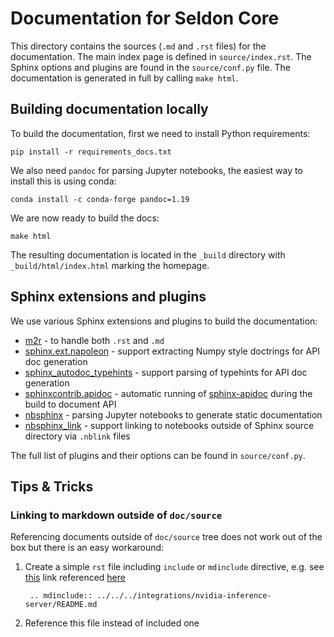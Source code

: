 # Documentation for Seldon Core

This directory contains the sources (`.md` and `.rst` files) for the
documentation. The main index page is defined in `source/index.rst`.
The Sphinx options and plugins are found in the `source/conf.py` file.
The documentation is generated in full by calling `make html`.

## Building documentation locally
To build the documentation, first we need to install Python requirements:

`pip install -r requirements_docs.txt`

We also need `pandoc` for parsing Jupyter notebooks, the easiest way
to install this is using conda:

`conda install -c conda-forge pandoc=1.19`

We are now ready to build the docs:

`make html`

The resulting documentation is located in the
`_build` directory with `_build/html/index.html` marking the homepage.

## Sphinx extensions and plugins
We use various Sphinx extensions and plugins to build the documentation:
 * [m2r](https://github.com/miyakogi/m2r) - to handle both `.rst` and `.md`
 * [sphinx.ext.napoleon](https://www.sphinx-doc.org/en/master/usage/extensions/napoleon.html) - support extracting Numpy style doctrings for API doc generation
 * [sphinx_autodoc_typehints](https://github.com/agronholm/sphinx-autodoc-typehints) - support parsing of typehints for API doc generation
 * [sphinxcontrib.apidoc](https://github.com/sphinx-contrib/apidoc) - automatic running of [sphinx-apidoc](https://www.sphinx-doc.org/en/master/man/sphinx-apidoc.html) during the build to document API
 * [nbsphinx](https://nbsphinx.readthedocs.io) - parsing Jupyter notebooks to generate static documentation
 * [nbsphinx_link](https://nbsphinx-link.readthedocs.io) - support linking to notebooks outside of Sphinx source directory via `.nblink` files

The full list of plugins and their options can be found in `source/conf.py`.

## Tips & Tricks

### Linking to markdown outside of `doc/source`

Referencing documents outside of `doc/source` tree does not work out of the box but there
is an easy workaround:

1. Create a simple `rst` file including `include` or `mdinclude` directive, e.g. see [this](source/reference/integration_nvidia_link.rst) link referenced [here](source/reference/images.md)

        .. mdinclude:: ../../../integrations/nvidia-inference-server/README.md

2. Reference this file instead of included one
